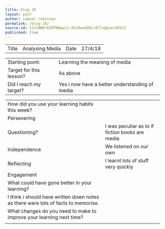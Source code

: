 ```yaml
---
title: blog 18
layout: post
author: samuel.robinson
permalink: /blog-18/
source-id: 1iX1NWRr6IRP8Wqwz1-95iOuwoD0Lc87lxQpaesVEGLI
published: true
---
```

<table>
  <tr>
    <td>Title</td>
    <td>Analysing Media</td>
    <td>Date</td>
    <td>27/4/18</td>
  </tr>
</table>


<table>
  <tr>
    <td>Starting point:</td>
    <td>Learning the meaning of media</td>
  </tr>
  <tr>
    <td>Target for this lesson?</td>
    <td>As above</td>
  </tr>
  <tr>
    <td>Did I reach my target? </td>
    <td>Yes i now have a better understanding of media</td>
  </tr>
</table>


<table>
  <tr>
    <td>How did you use your learning habits this week?</td>
    <td></td>
  </tr>
  <tr>
    <td>Persevering</td>
    <td></td>
  </tr>
  <tr>
    <td>Questioning?</td>
    <td>I was peculiar as to if fiction books are media</td>
  </tr>
  <tr>
    <td>Independence</td>
    <td>We listened on our own</td>
  </tr>
  <tr>
    <td>Reflecting</td>
    <td>I learnt lots of stuff very quickly</td>
  </tr>
  <tr>
    <td>Engagement</td>
    <td></td>
  </tr>
  <tr>
    <td>What could have gone better in your learning?</td>
    <td></td>
  </tr>
  <tr>
    <td>I think i should have written down notes as there were lots of facts to memorise.</td>
    <td></td>
  </tr>
  <tr>
    <td>What changes do you need to make to improve your learning next time?</td>
    <td></td>
  </tr>
  <tr>
    <td></td>
    <td></td>
  </tr>
</table>



